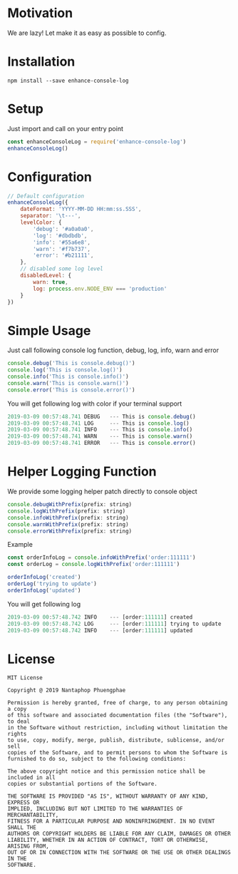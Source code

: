# Motivation
We are lazy! Let make it as easy as possible to config.

# Installation
```
npm install --save enhance-console-log
```

# Setup
Just import and call on your entry point
```javascript
const enhanceConsoleLog = require('enhance-console-log')
enhanceConsoleLog()
```

# Configuration
```javascript
// Default configuration
enhanceConsoleLog({
    dateFormat: 'YYYY-MM-DD HH:mm:ss.SSS',
    separator: '\t---',
    levelColor: {
        'debug': '#a0a0a0', 
        'log': '#dbdbdb', 
        'info': '#55a6e8', 
        'warn': '#f7b737',
        'error': '#b21111', 
    },
    // disabled some log level
    disabledLevel: {
        warn: true,
        log: process.env.NODE_ENV === 'production'
    }
})
```

# Simple Usage
Just call following console log function, debug, log, info, warn and error
```javascript
console.debug('This is console.debug()')
console.log('This is console.log()')
console.info('This is console.info()')
console.warn('This is console.warn()')
console.error('This is console.error()')
```
You will get following log with color if your terminal support
```javascript
2019-03-09 00:57:48.741 DEBUG   --- This is console.debug()
2019-03-09 00:57:48.741 LOG     --- This is console.log()
2019-03-09 00:57:48.741 INFO    --- This is console.info()
2019-03-09 00:57:48.741 WARN    --- This is console.warn()
2019-03-09 00:57:48.741 ERROR   --- This is console.error()
```
# Helper Logging Function
We provide some logging helper patch directly to console object
```javascript
console.debugWithPrefix(prefix: string)
console.logWithPrefix(prefix: string)
console.infoWithPrefix(prefix: string)
console.warnWithPrefix(prefix: string)
console.errorWithPrefix(prefix: string)
```
Example
```javascript
const orderInfoLog = console.infoWithPrefix('order:111111')
const orderLog = console.logWithPrefix('order:111111')

orderInfoLog('created')
orderLog('trying to update')
orderInfoLog('updated')
```
You will get following log
```javascript
2019-03-09 00:57:48.742 INFO    --- [order:111111] created
2019-03-09 00:57:48.742 LOG     --- [order:111111] trying to update
2019-03-09 00:57:48.742 INFO    --- [order:111111] updated
```

# License
```
MIT License

Copyright @ 2019 Nantaphop Phuengphae

Permission is hereby granted, free of charge, to any person obtaining a copy
of this software and associated documentation files (the "Software"), to deal
in the Software without restriction, including without limitation the rights
to use, copy, modify, merge, publish, distribute, sublicense, and/or sell
copies of the Software, and to permit persons to whom the Software is
furnished to do so, subject to the following conditions:

The above copyright notice and this permission notice shall be included in all
copies or substantial portions of the Software.

THE SOFTWARE IS PROVIDED "AS IS", WITHOUT WARRANTY OF ANY KIND, EXPRESS OR
IMPLIED, INCLUDING BUT NOT LIMITED TO THE WARRANTIES OF MERCHANTABILITY,
FITNESS FOR A PARTICULAR PURPOSE AND NONINFRINGEMENT. IN NO EVENT SHALL THE
AUTHORS OR COPYRIGHT HOLDERS BE LIABLE FOR ANY CLAIM, DAMAGES OR OTHER
LIABILITY, WHETHER IN AN ACTION OF CONTRACT, TORT OR OTHERWISE, ARISING FROM,
OUT OF OR IN CONNECTION WITH THE SOFTWARE OR THE USE OR OTHER DEALINGS IN THE
SOFTWARE.
```
